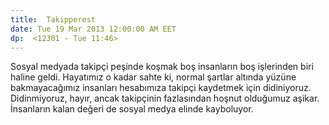 ```yaml
---
title:  Takipperest
date: Tue 19 Mar 2013 12:00:00 AM EET 
dp:  <12301 - Tue 11:46>
---
```



Sosyal medyada takipçi peşinde koşmak boş insanların boş işlerinden
biri haline geldi. Hayatımız o kadar sahte ki, normal şartlar altında
yüzüne bakmayacağımız insanları hesabımıza takipçi kaydetmek için
didiniyoruz. Didinmiyoruz, hayır, ancak takipçinin fazlasından hoşnut
olduğumuz aşikar. İnsanların kalan değeri de sosyal medya elinde
kayboluyor. 

